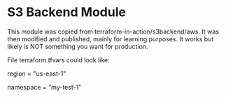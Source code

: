 # S3 Backend Module
This module was copied from terraform-in-action/s3backend/aws.
It was then modified and published, mainly for learning purposes.
It works but likely is NOT something you want for production.

File terraform.tfvars could look like:

region    = "us-east-1"

namespace = "my-test-1"
